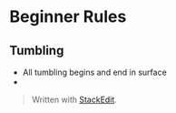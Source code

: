 
# Beginner Rules

## Tumbling

- All tumbling begins and end in surface
- 

> Written with [StackEdit](https://stackedit.io/).
<!--stackedit_data:
eyJoaXN0b3J5IjpbMjAxMjk0MzA5XX0=
-->